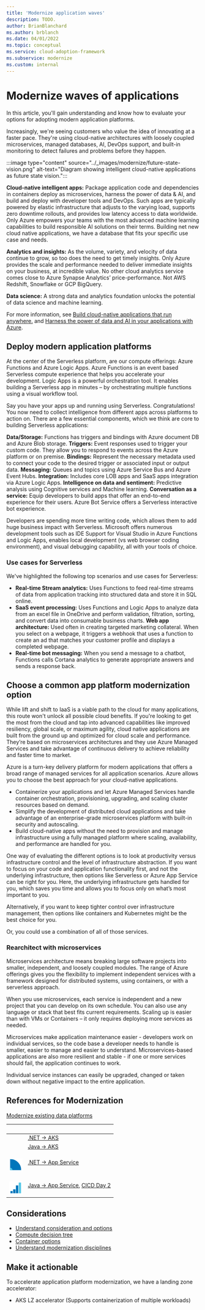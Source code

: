 ```yaml
---
title: 'Modernize application waves'
description: TODO.
author: BrianBlanchard
ms.author: brblanch
ms.date: 04/01/2022
ms.topic: conceptual
ms.service: cloud-adoption-framework
ms.subservice: modernize
ms.custom: internal
---
```

<!--
Dependencies: This article has a few potential dependencies for cross linking but none of them quite tell the story [Compute decision tree](/azure/architecture/guide/technology-choices/compute-decision-tree?bc=/azure/cloud-adoption-framework/_bread/toc.json&toc=/azure/cloud-adoption-framework/scenarios/aks/toc.json) (We are concerned with a subset of this decision tree that relates to app plat)
[Container options](/azure/cloud-adoption-framework/scenarios/aks/plan) (Influences core app plat decisions)
Primary Deliverable: CAF/modernize/application-platform-modernization.md
Potential additional deliverables:
- CAF/Modernize/deploy-application-platforms.md
- CAF/Modernize/Migrate-to-modern-app-plat.md 
Unknown deliverables:
This should fit into one net new article. However, there might be minor modifications to the existing data-dms guidance, if you decide to move that into modernize.
Minimum: 1 article		Maximum: 1 new article – 1 modified article – TOC changes
-->

# Modernize waves of applications

In this article, you'll gain understanding and know how to evaluate your options for adopting modern application platforms.

<!--The process on the prior slides, links back to DevOps Practices, Data Modernization, & WAF. Now we need to help them with the middle two steps:​-->

Increasingly, we're seeing customers who value the idea of innovating at a faster pace. They're using cloud-native architectures with loosely coupled microservices, managed databases, AI, DevOps support, and built-in monitoring to detect failures and problems before they happen.

:::image type="content" source="../_images/modernize/future-state-vision.png" alt-text="Diagram showing intelligent cloud-native applications as future state vision.":::

**Cloud-native intelligent apps:** Package application code and dependencies in containers deploy as microservices, harness the power of data & AI, and build and deploy with developer tools and DevOps.
Such apps are typically powered by elastic infrastructure that adjusts to the varying load, supports zero downtime rollouts, and provides low latency access to data worldwide. Only Azure empowers your teams with the most advanced machine learning capabilities to build responsible AI solutions on their terms. Building net new cloud native applications, we have a database that fits your specific use case and needs.

**Analytics and insights:**  As the volume, variety, and velocity of data continue to grow, so too does the need to get timely insights. Only Azure provides the scale and performance needed to deliver immediate insights on your business, at incredible value. No other cloud analytics service comes close to Azure Synapse Analytics’ price-performance. Not AWS Redshift, Snowflake or GCP BigQuery.

**Data science:** A strong data and analytics foundation unlocks the potential of data science and machine learning.

For more information, see [Build cloud-native applications that run anywhere.](https://azure.microsoft.com/blog/build-cloudnative-applications-that-run-anywhere/) and [Harness the power of data and AI in your applications with Azure](https://azure.microsoft.com/blog/harness-the-power-of-data-and-ai-in-your-applications-with-azure/).

## Deploy modern application platforms

At the center of the Serverless platform, are our compute offerings: Azure Functions and Azure Logic Apps. Azure Functions is an event based Serverless compute experience that helps you accelerate your development. Logic Apps is a powerful orchestration tool. It enables building a Serverless app in minutes – by orchestrating multiple functions using a visual workflow tool. 

Say you have your apps up and running using Serverless. Congratulations! You now need to collect intelligence from different apps across platforms to action on. There are a few essential components, which we think are core to building Serverless applications: 

**Data/Storage:** Functions has triggers and bindings with Azure document DB and Azure Blob storage.
**Triggers:** Event responses used to trigger your custom code. They allow you to respond to events across the Azure platform or on premise.
**Bindings:** Represent the necessary metadata used to connect your code to the desired trigger or associated input or output data.
**Messaging:** Queues and topics using Azure Service Bus and Azure Event Hubs.
**Integration:** Includes core LOB apps and SaaS apps integration via Azure Logic Apps.
**Intelligence on data and sentiment:** Predictive analysis using Cognitive services and Machine learning.
**Conversation as a service:** Equip developers to build apps that offer an end-to-end experience for their users. Azure Bot Service offers a Serverless interactive bot experience.

Developers are spending more time writing code, which allows them to add huge business impact with Serverless. Microsoft offers numerous development tools such as IDE Support for Visual Studio in Azure Functions and Logic Apps, enables local development (vs web browser coding environment), and visual debugging capability, all with your tools of choice.

### Use cases for Serverless

We've highlighted the following top scenarios and use cases for Serverless:

- **Real-time Stream analytics:** Uses Functions to feed real-time streams of data from application tracking into structured data and store it in SQL online.
- **SaaS event processing:** Uses Functions and Logic Apps to analyze data from an excel file in OneDrive and perform validation, filtration, sorting, and convert data into consumable business charts.
**Web app architecture:** Used often in creating targeted marketing collateral. When you select on a webpage, it triggers a webhook that uses a function to create an ad that matches your customer profile and displays a completed webpage.
- **Real-time bot messaging:** When you send a message to a chatbot, Functions calls Cortana analytics to generate appropriate answers and sends a response back.

## Choose a common app platform modernization option

While lift and shift to IaaS is a viable path to the cloud for many applications, this route won't unlock all possible cloud benefits. If you're looking to get the most from the cloud and tap into advanced capabilities like improved resiliency, global scale, or maximum agility, cloud native applications are built from the ground up and optimized for cloud scale and performance. They’re based on microservices architectures and they use Azure Managed Services and take advantage of continuous delivery to achieve reliability and faster time to market.

Azure is a turn-key delivery platform for modern applications that offers a broad range of managed services for all application scenarios. Azure allows you to choose the best approach for your cloud-native applications.

- Containerize your applications and let Azure Managed Services handle container orchestration, provisioning, upgrading, and scaling cluster resources based on demand.
- Simplify the development of distributed cloud applications and take advantage of an enterprise-grade microservices platform with built-in security and autoscaling.
- Build cloud-native apps without the need to provision and manage infrastructure using a fully managed platform where scaling, availability, and performance are handled for you.

One way of evaluating the different options is to look at productivity versus infrastructure control and the level of infrastructure abstraction. If you want to focus on your code and application functionality first, and not the underlying infrastructure, then options like Serverless or Azure App Service can be right for you. Here, the underlying infrastructure gets handled for you, which saves you time and allows you to focus only on what’s most important to you.

Alternatively, if you want to keep tighter control over infrastructure management, then options like containers and Kubernetes might be the best choice for you.

Or, you could use a combination of all of those services.

### Rearchitect with microservices

Microservices architecture means breaking large software projects into smaller, independent, and loosely coupled modules. The range of Azure offerings gives you the flexibility to implement independent services with a framework designed for distributed systems, using containers, or with a serverless approach.

When you use microservices, each service is independent and a new project that you can develop on its own schedule. You can also use any language or stack that best fits current requirements.
Scaling up is easier than with VMs or Containers – it only requires deploying more services as needed.

Microservices make application maintenance easier - developers work on individual services, so the code base a developer needs to handle is smaller, easier to manage and easier to understand.
Microservices-based applications are also more resilient and stable - if one or more services should fail, the application continues to work.

Individual service instances can easily be upgraded, changed or taken down without negative impact to the entire application.

## References for Modernization

[Modernize existing data platforms](/azure/cloud-adoption-framework/innovate/best-practices/data-dms)

| <span title="Icon">&nbsp;</span> | <span title="Description">&nbsp;</span> |
|--|--|
|  | [.NET -> AKS](/azure/migrate/tutorial-app-containerization-aspnet-kubernetes)|
| | [Java -> AKS](/azure/migrate/tutorial-app-containerization-java-kubernetes)|
| <br> ![Identity Baseline](../_images/govern/identity-baseline.png) | [.NET -> App Service](/azure/migrate/tutorial-app-containerization-aspnet-app-service) |
| <br> ![Resource Consistency](../_images/govern/resource-consistency.png) | [Java -> App Service](/azure/migrate/tutorial-app-containerization-java-app-service), [CICD Day 2](/azure/migrate/tutorial-app-containerization-azure-pipeline) |

## Considerations

- [Understand consideration and options](../scenarios/aks/plan.md#considerations-for-initial-containers)
- [Compute decision tree](/azure/architecture/guide/technology-choices/compute-decision-tree?bc=/azure/cloud-adoption-framework/_bread/toc.json&toc=/azure/cloud-adoption-framework/scenarios/aks/toc.json)
- [Container options](/azure/cloud-adoption-framework/scenarios/aks/plan)<!--(influences core app plat decisions)-->
- [Understand modernization disciplines](modernization-disciplines.md)

## Make it actionable

To accelerate application platform modernization, we have a landing zone accelerator:

- AKS LZ accelerator (Supports containerization of multiple workloads)
